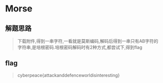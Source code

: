 # Morse

## 解题思路

> 下载附件,得到一串字符,一看就是莫斯编码,解码后得到一串只有AB字符的字符串,是培根密码.培根密码解码时有2种方式,都尝试下,得到flag

## flag

> cyberpeace{attackanddefenceworldisinteresting}
